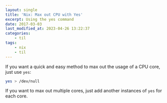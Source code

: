 ```yaml
---
layout: single
title: 'Nix: Max out CPU with Yes'
excerpt: Using the yes command
date: 2017-03-03
last_modified_at: 2023-04-26 13:22:37
categories:
    - til
tags:
    - nix
    - til
---
```


If you want a quick and easy method to max out the usage of a CPU core, just use `yes`:

```bash
yes > /dev/null
```

If you want to max out multiple cores, just add another instances of `yes` for each core.
